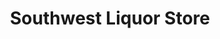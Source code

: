 ---
title: "Southwest Liquor Store"
url: /medicine-hat/southwest-liquor-store/
shop: Spirituosen
---